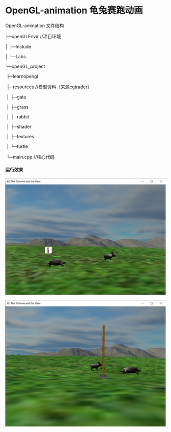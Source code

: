 # OpenGL-animation 龟兔赛跑动画
OpenGL-animation 文件结构

├─openGLEnvir //项目环境

│  ├─Include

│  └─Labs

└─openGL_project

​    ├─learnopengl

​    ├─resources //模型资料（[来源cgtrader](https://www.cgtrader.com/)）

​    │  ├─gate

​    │  ├─grass

​    │  ├─rabbit

​    │  ├─shader

​    │  ├─textures

​    │  └─turtle

​    └─main.cpp //核心代码

#### **运行效果**

![](./pic/pic1.png)

![](./pic/pic2.png)

